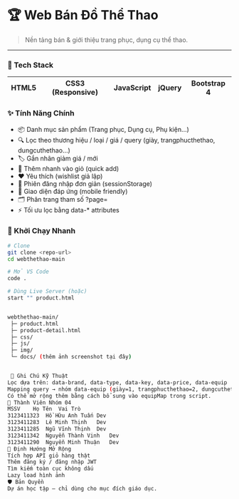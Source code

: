 # 🏆 Web Bán Đồ Thể Thao

> Nền tảng bán & giới thiệu trang phục, dụng cụ thể thao.

<p align="center">
  <a href = "https://github.com/hhanhtuan27/webthethao/tree/main/webthethao-main" alt="Trang chủ" width="600" ></a>
</p>

---

### 🔧 Tech Stack
| HTML5 | CSS3 (Responsive) | JavaScript | jQuery | Bootstrap 4 |
|-------|-------------------|------------|--------|-------------|

### ✨ Tính Năng Chính
- 📦 Danh mục sản phẩm (Trang phục, Dụng cụ, Phụ kiện…)
- 🔍 Lọc theo thương hiệu / loại / giá / query (giày, trangphucthethao, dungcuthethao…)
- 🏷️ Gắn nhãn giảm giá / mới
- 🛒 Thêm nhanh vào giỏ (quick add)
- ❤️ Yêu thích (wishlist giả lập)
- 👤 Phiên đăng nhập đơn giản (sessionStorage)
- 📱 Giao diện đáp ứng (mobile friendly)
- 🗂️ Phân trang tham số ?page=
- ⚡ Tối ưu lọc bằng data-* attributes

### 🚀 Khởi Chạy Nhanh
```bash
# Clone
git clone <repo-url>
cd webthethao-main

# Mở VS Code
code .

# Dùng Live Server (hoặc)
start "" product.html


webthethao-main/
 ├─ product.html
 ├─ product-detail.html
 ├─ css/
 ├─ js/
 ├─ img/
 └─ docs/ (thêm ảnh screenshot tại đây)


 🧪 Ghi Chú Kỹ Thuật
Lọc dựa trên: data-brand, data-type, data-key, data-price, data-equip
Mapping query → nhóm data-equip (giày=1, trangphucthethao=2, dungcuthethao=3)
Có thể mở rộng thêm bằng cách bổ sung vào equipMap trong script.
👥 Thành Viên Nhóm 04
MSSV	Họ Tên	Vai Trò
3123411323	Hồ Hữu Anh Tuấn	Dev
3123411283	Lê Minh Thịnh	Dev
3123411285	Ngũ Vĩnh Thịnh	Dev
3123411342	Nguyễn Thành Vinh	Dev
3123411290	Nguyễn Minh Thuận	Dev
📌 Định Hướng Mở Rộng
Tích hợp API giỏ hàng thật
Thêm đăng ký / đăng nhập JWT
Tìm kiếm toàn cục không dấu
Lazy load hình ảnh
🛡️ Bản Quyền
Dự án học tập – chỉ dùng cho mục đích giáo dục.